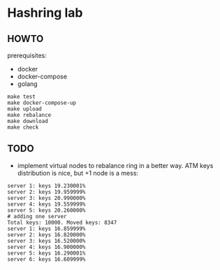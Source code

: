 # Hashring lab
## HOWTO

prerequisites:
- docker
- docker-compose
- golang

```shell
make test
make docker-compose-up
make upload
make rebalance
make download
make check
```

## TODO

- implement virtual nodes to rebalance ring in a better way. ATM keys distribution is nice, but +1 node is a mess:
```shell
server 1: keys 19.230001%
server 2: keys 19.959999%
server 3: keys 20.990000%
server 4: keys 19.559999%
server 5: keys 20.260000%
# adding one server
Total keys: 10000. Moved keys: 8347
server 1: keys 16.859999%
server 2: keys 16.820000%
server 3: keys 16.520000%
server 4: keys 16.900000%
server 5: keys 16.290001%
server 6: keys 16.609999%
```
